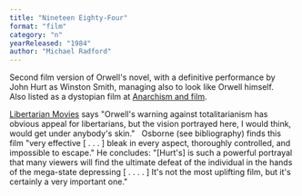 ```yaml
---
title: "Nineteen Eighty-Four"
format: "film"
category: "n"
yearReleased: "1984"
author: "Michael Radford"
---
```

Second film version of Orwell's novel, with a definitive  performance by John Hurt as Winston Smith, managing also to look like Orwell  himself.
 
Also listed as a dystopian film at <a href="https://translate.google.com/translate?hl=en&amp;sl=da&amp;tl=en&amp;u=https://sortefane.wordpress.com/r/anarkisme-og-film/"> Anarchism and film</a>.

<a href="http://libertarianmovies.net/N/1984-1984-.html"> Libertarian Movies</a> says "Orwell's warning against totalitarianism has  obvious appeal for libertarians, but the vision portrayed here, I would think,  would get under anybody's skin."
 
Osborne (see bibliography) finds this film  "very effective [ . . . ] bleak in every aspect, thoroughly controlled, and  impossible to escape." He concludes: "[Hurt's] is such a powerful portrayal that  many viewers will find the ultimate defeat of the individual in the hands of the  mega-state depressing [ . . . . ] It's not the most uplifting film, but it's  certainly a very important one."
